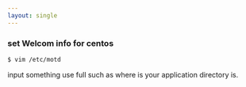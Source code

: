 ```yaml
---
layout: single
---
```


### set Welcom info for centos

```bash
$ vim /etc/motd
```
input something use full such as where is your application directory is.
